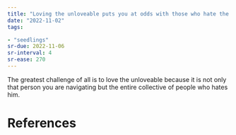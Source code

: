 ```yaml
---
title: "Loving the unloveable puts you at odds with those who hate the unloveable"
date: "2022-11-02"
tags:

- "seedlings"
sr-due: 2022-11-06
sr-interval: 4
sr-ease: 270
---
```


The greatest challenge of all is to love the unloveable because it is not only that person you are navigating but the entire collective of people who hates him.

# References